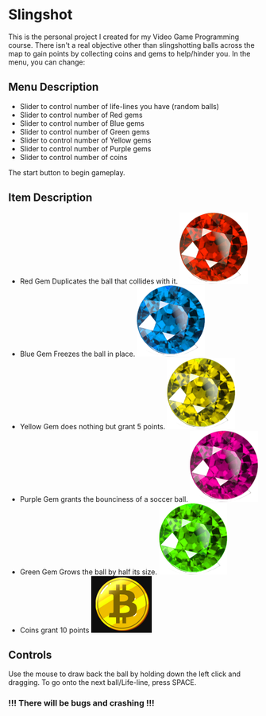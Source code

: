 # Slingshot

This is the personal project I created for my Video Game Programming course.
There isn't a real objective other than slingshotting balls across the map to gain points by collecting coins and gems to help/hinder you. In the menu, you can change:


## Menu Description

- Slider to control number of life-lines you have (random balls)
- Slider to control number of Red gems
- Slider to control number of Blue gems
- Slider to control number of Green gems
- Slider to control number of Yellow gems
- Slider to control number of Purple gems
- Slider to control number of coins

The start button to begin gameplay.


## Item Description

- Red Gem Duplicates the ball that collides with it.
![img](/gem1.png "Red Gem")
- Blue Gem Freezes the ball in place.
![img](gem5.png "Blue Gem")
- Yellow Gem does nothing but grant 5 points.
![img](/gem3.png "Yellow Gem")
- Purple Gem grants the bounciness of a soccer ball.
![img](gem4.png)
- Green Gem Grows the ball by half its size.
![img](/gem2.png)
- Coins grant 10 points
![img](bitcoin.png "The coin")

## Controls

Use the mouse to draw back the ball by holding down the left click and dragging.
To go onto the next ball/Life-line, press SPACE.

### !!! There will be bugs and crashing !!!

